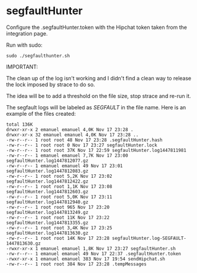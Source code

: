 # segfaultHunter

Configure the .segfaultHunter.token with the Hipchat token taken from the integration page.

Run with sudo:

```
sudo ./segfaulthunter.sh
```

IMPORTANT:

The clean up of the log isn't working and I didn't find a clean way to release the lock imposed by strace to do so.

The idea will be to add a threshold on the file size, stop strace and re-run it.


The segfault logs will be labeled as *SEGFAULT* in the file name. Here is an example of the 
files created:

```
total 136K
drwxr-xr-x 2 emanuel emanuel 4,0K Nov 17 23:28 .
drwxr-xr-x 32 emanuel emanuel 4,0K Nov 17 23:28 ..
-rw-r--r-- 1 root root 48 Nov 17 23:28 .segfaultHunter.hash
-rw-r--r-- 1 root root 0 Nov 17 23:27 segfaultHunter.lock
-rw-r--r-- 1 root root 37K Nov 17 22:59 segfaultHunter.log1447811981
-rw-r--r-- 1 emanuel emanuel 7,7K Nov 17 23:00 segfaultHunter.log1447812077.gz
-rw-r--r-- 1 emanuel emanuel 49 Nov 17 23:01 segfaultHunter.log1447812083.gz
-rw-r--r-- 1 root root 5,2K Nov 17 23:02 segfaultHunter.log1447812422.gz
-rw-r--r-- 1 root root 1,1K Nov 17 23:08 segfaultHunter.log1447812603.gz
-rw-r--r-- 1 root root 5,0K Nov 17 23:11 segfaultHunter.log1447812940.gz
-rw-r--r-- 1 root root 965 Nov 17 23:20 segfaultHunter.log1447813249.gz
-rw-r--r-- 1 root root 11K Nov 17 23:22 segfaultHunter.log1447813355.gz
-rw-r--r-- 1 root root 3,4K Nov 17 23:25 segfaultHunter.log1447813630.gz
-rw-r--r-- 1 root root 14K Nov 17 23:28 segfaultHunter.log-SEGFAULT-1447813630.gz
-rwxr-xr-x 1 emanuel emanuel 1,8K Nov 17 23:27 segfaultHunter.sh
-rw-r--r-- 1 emanuel emanuel 49 Nov 17 22:37 .segfaultHunter.token
-rwxr-xr-x 1 emanuel emanuel 383 Nov 17 19:54 sendHipchat.sh
-rw-r--r-- 1 root root 384 Nov 17 23:28 .tempMessages
```

